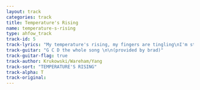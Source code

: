 ```yaml
---
layout: track
categories: track
title: Temperature's Rising
name: temperature-s-rising
type: ahfow_track
track-id: 5
track-lyrics: "My temperature's rising, my fingers are tingling\nI'm starting to shake\nI look in the mirror and everything's funny\nI think you're a fake\nWhy did I do it, how could I say that\nI wanna come down.\nEverything's swirling and I just forgot\nWhy I came to this town\n\nSo now I think I'm all tied up\nSo now I think I'm tangled up\nOh, no and I can't see no more\nOh, no and I can't see no more\n\nMy temperature's rising, my fingers are tingling\nI'm starting to shake\nI look in the mirror and everything's funny\nI think I'm a fake\nWhy did I do it, how could I say that\nI wanna come down.\nEverything's swirling and I just forgot\nWhy I came to this town\n\nSo now I think I'm all tied up\nSo now I think I'm tangled up\nOh, no and I can't see no more\nOh, no and I can't see no more"
track-guitar: "G C D the whole song \n\n(provided by brad)"
track-guitar-flag: true
track-author: Krukowski/Wareham/Yang
track-sort: "TEMPERATURE'S RISING"
track-alpha: T
track-original: 
---
```

